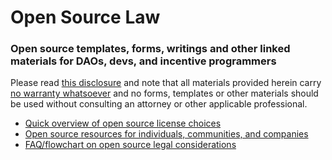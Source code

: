 # Open Source Law
### Open source templates, forms, writings and other linked materials for DAOs, devs, and incentive programmers

Please read [this disclosure](https://github.com/ErichDylus/Open-Source-Law/blob/main/Disclosure.md) and note that all materials provided herein carry [no warranty whatsoever](https://github.com/ErichDylus/Open-Source-Law/blob/main/LICENSE) and no forms, templates or other materials should be used without consulting an attorney or other applicable professional.

- [Quick overview of open source license choices](https://choosealicense.com/licenses/)
- [Open source resources for individuals, communities, and companies](https://github.com/github/opensource.guide)
- [FAQ/flowchart on open source legal considerations](https://opensource.guide/legal/)

